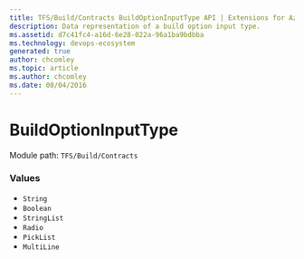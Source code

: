 ```yaml
---
title: TFS/Build/Contracts BuildOptionInputType API | Extensions for Azure DevOps Services
description: Data representation of a build option input type.
ms.assetid: d7c41fc4-a16d-6e28-022a-96a1ba9bdbba
ms.technology: devops-ecosystem
generated: true
author: chcomley
ms.topic: article
ms.author: chcomley
ms.date: 08/04/2016
---
```


# BuildOptionInputType

Module path: `TFS/Build/Contracts`

### Values

- `String`
- `Boolean`
- `StringList`
- `Radio`
- `PickList`
- `MultiLine`
